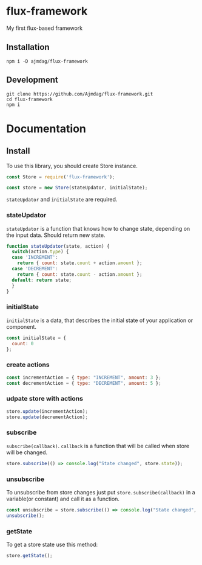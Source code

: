 # flux-framework
My first flux-based framework

## Installation
```
npm i -D ajmdag/flux-framework
```

## Development
```
git clone https://github.com/Ajmdag/flux-framework.git
cd flux-framework
npm i
```

# Documentation

## Install
To use this library, you should create Store instance.
```js
const Store = require('flux-framework');

const store = new Store(stateUpdator, initialState);
```
`stateUpdator` and `initialState` are required.

### stateUpdator
`stateUpdator` is a function that knows how to change state, depending on the input data. Should return new state.

```js
function stateUpdator(state, action) {
  switch(action.type) {
  case 'INCREMENT':
    return { count: state.count + action.amount };
  case 'DECREMENT':
    return { count: state.count - action.amount };
  default: return state;
  }
}
```

### initialState
`initialState` is a data, that describes the initial state of your application or component.

```js
const initialState = {
  count: 0
};
```

### create actions
```js
const incrementAction = { type: "INCREMENT", amount: 3 };
const decrementAction = { type: "DECREMENT", amount: 5 };
```

### udpate store with actions
```js
store.update(incrementAction);
store.update(decrementAction);
```

### subscribe
`subscribe(callback)`. `callback` is a function that will be called when store will be changed.
```js
store.subscribe(() => console.log("State changed", store.state));
```

### unsubscribe
To unsubscribe from store changes just put `store.subscribe(callback)` in a variable(or constant) and call it as a function.
```js
const unsubscribe = store.subscribe(() => console.log("State changed", store.state));
unsubscribe();
```

### getState
To get a store state use this method:
```js
store.getState();
```
